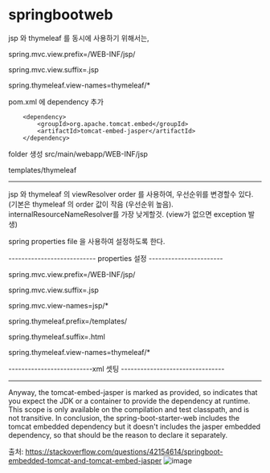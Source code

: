 # springbootweb

jsp 와 thymeleaf 를 동시에 사용하기 위해서는,

spring.mvc.view.prefix=/WEB-INF/jsp/

spring.mvc.view.suffix=.jsp

spring.thymeleaf.view-names=thymeleaf/*

pom.xml 에 dependency 추가

		
		<dependency>
			<groupId>org.apache.tomcat.embed</groupId>
			<artifactId>tomcat-embed-jasper</artifactId>
		</dependency>
		
folder 생성
src/main/webapp/WEB-INF/jsp

templates/thymeleaf

-------------------------------------------------------------------

jsp 와 thymeleaf 의 viewResolver order 를 사용하여, 우선순위를 변경할수 있다. (기본은 thymeleaf 의 order 값이 작음 (우선순위 높음). internalResourceNameResolver를 가장 낮게할것. (view가 없으면 exception 발생)

spring properties file 을 사용하여 설정하도록 한다.

--------------------------- properties 설정 -----------------------

spring.mvc.view.prefix=/WEB-INF/jsp/

spring.mvc.view.suffix=.jsp

spring.mvc.view-names=jsp/*



spring.thymeleaf.prefix=/templates/

spring.thymeleaf.suffix=.html

spring.thymeleaf.view-names=thymeleaf/*

--------------------------xml 셋팅 --------------------------------

<!--
<bean id="templateResolver" class="org.thymeleaf.templateresolver.ServletContextTemplateResolver">
     <property name="prefix" value="/WEB-INF/views/" />
     <property name="suffix" value=".html" />
     <property name="viewNames" value="thymeleaf/*" />
     <property name="templateMode" value="HTML5" />
</bean>

<bean id="jspViewResolver" class="org.springframework.web.servlet.view.InternalResourceViewResolver">
     <property name="viewClass" value="org.springframework.web.servlet.view.JstlView" />
     <property name="prefix" value="/WEB-INF/views/" />
     <property name="viewNames" value="jsp/*" />
     <property name="suffix" value=".jsp" />
</bean>
-->

-------------------------------------------------------------------

Anyway, the tomcat-embed-jasper is marked as provided, so indicates that you expect the JDK or a container to provide the dependency at runtime. This scope is only available on the compilation and test classpath, and is not transitive.
In conclusion, the spring-boot-starter-web includes the tomcat embedded dependency but it doesn't includes the jasper embedded dependency, so that should be the reason to declare it separately.

출처: <https://stackoverflow.com/questions/42154614/springboot-embedded-tomcat-and-tomcat-embed-jasper> 
![image](https://user-images.githubusercontent.com/31008617/117125494-8b7f9b80-add4-11eb-8617-78f233992f1d.png)


